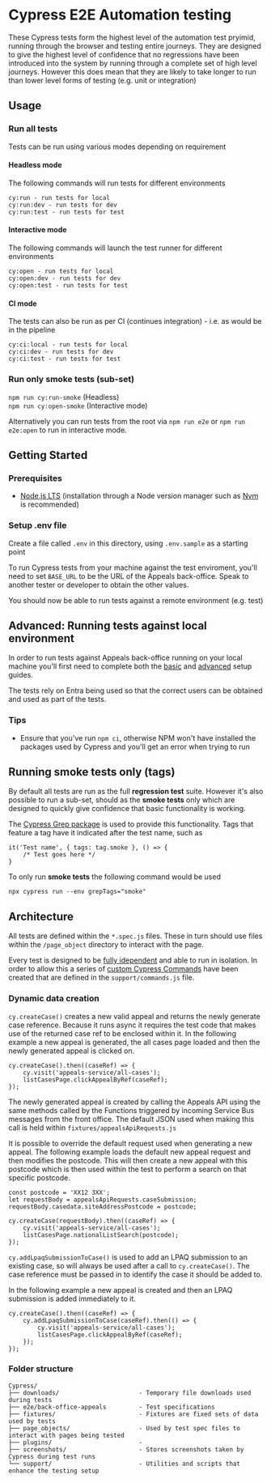 # Cypress E2E Automation testing

These Cypress tests form the highest level of the automation test pryimid, running through the browser and testing entire journeys. They are designed to give the highest level of confidence that no regressions have been introduced into the system by running through a complete set of high level journeys. However this does mean that they are likely to take longer to run than lower level forms of testing (e.g. unit or integration)

## Usage

### Run all tests 

Tests can be run using various modes depending on requirement 

#### Headless mode 

The following commands will run tests for different environments 

```
cy:run - run tests for local  
cy:run:dev - run tests for dev 
cy:run:test - run tests for test 
```

#### Interactive mode 

The following commands will launch the test runner for different environments 

```
cy:open - run tests for local  
cy:open:dev - run tests for dev 
cy:open:test - run tests for test 
```

#### CI mode 

The tests can also be run as per CI (continues integration) - i.e. as would be in the pipeline 

```
cy:ci:local - run tests for local  
cy:ci:dev - run tests for dev 
cy:ci:test - run tests for test 
```

### Run only smoke tests (sub-set)

`npm run cy:run-smoke` (Headless)\
`npm run cy:open-smoke` (Interactive mode)

Alternatively you can run tests from the root via `npm run e2e` or `npm run e2e:open` to run in interactive mode.

## Getting Started

### Prerequisites

- [Node.js LTS](https://nodejs.org/en/) (installation through a Node version manager such as [Nvm](https://github.com/nvm-sh/nvm) is recommended)

### Setup .env file

Create a file called `.env` in this directory, using `.env.sample` as a starting point

To run Cypress tests from your machine against the test enviroment, you'll need to set `BASE_URL` to be the URL of the Appeals back-office. Speak to another tester or developer to obtain the other values.

You should now be able to run tests against a remote environment (e.g. test)

## Advanced: Running tests against local environment

In order to run tests against Appeals back-office running on your local machine you'll first need to complete both the [basic](https://github.com/Planning-Inspectorate/appeals-back-office/blob/main/docs/basic-setup.md) and [advanced](https://github.com/Planning-Inspectorate/appeals-back-office/blob/main/docs/advanced-setup.md) setup guides.

The tests rely on Entra being used so that the correct users can be obtained and used as part of the tests.

### Tips

- Ensure that you've run `npm ci`, otherwise NPM won't have installed the packages used by Cypress and you'll get an error when trying to run

## Running smoke tests only (tags)

By default all tests are run as the full **regression test** suite. However it's also possible to run a sub-set, should as the **smoke tests** only which are designed to quickly give confidence that basic functionality is working.

The [Cypress Grep package](https://github.com/cypress-io/cypress/tree/develop/npm/grep) is used to provide this functionality. Tags that feature a tag have it indicated after the test name, such as

```
it('Test name', { tags: tag.smoke }, () => {
	/* Test goes here */
}
```

To only run **smoke tests** the following command would be used

```
npx cypress run --env grepTags="smoke"
```

## Architecture

All tests are defined within the `*.spec.js` files. These in turn should use files within the `/page_object` directory to interact with the page.

Every test is designed to be [fully idependent](https://docs.cypress.io/guides/references/best-practices#Having-Tests-Rely-On-The-State-Of-Previous-Tests) and able to run in isolation. In order to allow this a series of [custom Cypress Commands](https://docs.cypress.io/api/cypress-api/custom-commands) have been created that are defined in the `support/commands.js` file.

### Dynamic data creation

`cy.createCase()` creates a new valid appeal and returns the newly generate case reference. Because it runs async it requires the test code that makes use of the returned case ref to be enclosed within it. In the following example a new appeal is generated, the all cases page loaded and then the newly generated appeal is clicked on.

```
cy.createCase().then((caseRef) => {
	cy.visit('appeals-service/all-cases');
	listCasesPage.clickAppealByRef(caseRef);
});
```

The newly generated appeal is created by calling the Appeals API using the same methods called by the Functions triggered by incoming Service Bus messages from the front office. The default JSON used when making this call is held within `fixtures/appealsApiRequests.js`

It is possible to override the default request used when generating a new appeal. The following example loads the default new appeal request and then modifies the postcode. This will then create a new appeal with this postcode which is then used within the test to perform a search on that specific postcode.

```
const postcode = 'XX12 3XX';
let requestBody = appealsApiRequests.caseSubmission;
requestBody.casedata.siteAddressPostcode = postcode;

cy.createCase(requestBody).then((caseRef) => {
	cy.visit('appeals-service/all-cases');
	listCasesPage.nationalListSearch(postcode);
});
```

`cy.addLpaqSubmissionToCase()` is used to add an LPAQ submission to an existing case, so will always be used after a call to `cy.createCase()`. The case reference must be passed in to identify the case it should be added to.

In the following example a new appeal is created and then an LPAQ submission is added immediately to it.

```
cy.createCase().then((caseRef) => {
	cy.addLpaqSubmissionToCase(caseRef).then(() => {
		cy.visit('appeals-service/all-cases');
		listCasesPage.clickAppealByRef(caseRef);
	});
});
```

### Folder structure

```
Cypress/
├── downloads/       				- Temporary file downloads used during tests
├── e2e/back-office-appeals         - Test specifications
├── fixtures/        				- Fixtures are fixed sets of data used by tests
├── page_objects/    				- Used by test spec files to interact with pages being tested
├── plugins/						-
├── screenshots/					- Stores screenshots taken by Cypress during test runs
└── support/						- Utilities and scripts that enhance the testing setup
```
